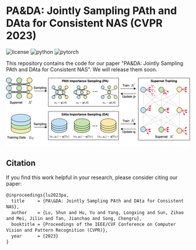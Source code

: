 # PA&DA: Jointly Sampling PAth and DAta for Consistent NAS (CVPR 2023)

![license](https://img.shields.io/badge/License-MIT-brightgreen)
![python](https://img.shields.io/badge/Python-3.8-blue)
![pytorch](https://img.shields.io/badge/PyTorch-1.9-orange)

This repository contains the code for our paper "PA&DA: Jointly Sampling PAth and DAta for Consistent NAS". We will release them soon.

![pa-da_framework](assets/pa-da_framework.png)


## Citation
If you find this work helpful in your research, please consider citing our paper:
```
@inproceedings{lu2023pa,
  title     = {PA\&DA: Jointly Sampling PAth and DAta for Consistent NAS},
  author    = {Lu, Shun and Hu, Yu and Yang, Longxing and Sun, Zihao and Mei, Jilin and Tan, Jianchao and Song, Chengru},
  booktitle = {Proceedings of the IEEE/CVF Conference on Computer Vision and Pattern Recognition (CVPR)},
  year      = {2023}
}
```
